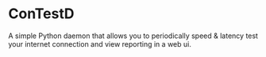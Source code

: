 # ConTestD
A simple Python daemon that allows you to periodically speed &amp; latency test your internet connection and view reporting in a web ui.
